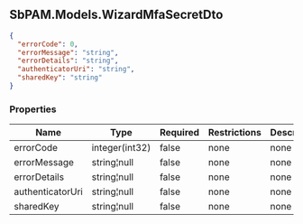 
<h2 id="tocS_SbPAM.Models.WizardMfaSecretDto">SbPAM.Models.WizardMfaSecretDto</h2>

<a id="schemasbpam.models.wizardmfasecretdto"></a>
<a id="schema_SbPAM.Models.WizardMfaSecretDto"></a>
<a id="tocSsbpam.models.wizardmfasecretdto"></a>
<a id="tocssbpam.models.wizardmfasecretdto"></a>

```json
{
  "errorCode": 0,
  "errorMessage": "string",
  "errorDetails": "string",
  "authenticatorUri": "string",
  "sharedKey": "string"
}

```

### Properties

|Name|Type|Required|Restrictions|Description|
|---|---|---|---|---|
|errorCode|integer(int32)|false|none|none|
|errorMessage|string¦null|false|none|none|
|errorDetails|string¦null|false|none|none|
|authenticatorUri|string¦null|false|none|none|
|sharedKey|string¦null|false|none|none|


